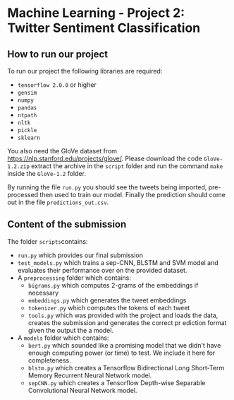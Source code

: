 # Machine Learning - Project 2: Twitter Sentiment Classification
## How to run our project
To run our project the following libraries are required:
- `tensorflow 2.0.0` or higher
- `gensim`
- `numpy`
- `pandas`
- `ntpath`
- `nltk`
- `pickle`
- `sklearn`

You also need the GloVe dataset from https://nlp.stanford.edu/projects/glove/. Please download the code `GloVe-1.2.zip` extract the archive in the `script` folder and run the command `make` inside the `GloVe-1.2` folder.

By running the file `run.py` you should see the tweets being imported, pre-processed then used to train our model. Finally the prediction should come out in the file `predictions_out.csv`.

## Content of the submission
The folder `scripts`contains:
- `run.py` which provides our final submission
- `test_models.py` which trains a sep-CNN, BLSTM and SVM model and evaluates their performance over on the provided dataset.
- A `preprocessing` folder which contains:
	- `bigrams.py` which computes 2-grams of the embeddings if necessary
	- `embeddings.py` which generates the tweet embeddings
	- `tokenizer.py` which computes the tokens of each tweet
	- `tools.py` which was provided with the project and loads the data, creates the submission and generates the correct pr
ediction format given the output the a model.
- A `models` folder which contains:
	- `bert.py` which sounded like a promising model that we didn't have enough computing power (or time) to test. We include it here for completeness.
	- `blstm.py` which creates a Tensorflow Bidirectional Long Short-Term Memory Recurrent Neural Network model.
	- `sepCNN.py` which creates a Tensorflow Depth-wise Separable Convolutional Neural Network model.

